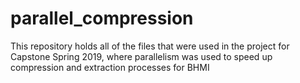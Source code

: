 # parallel_compression
This repository holds all of the files that were used in the project for Capstone Spring 2019, where parallelism was used to speed up compression and extraction processes for BHMI

